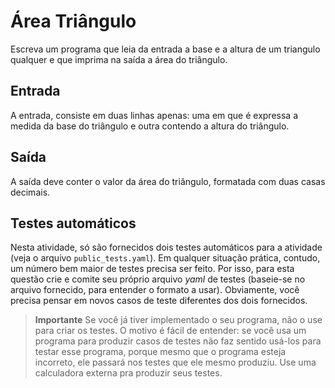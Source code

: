 # Área Triângulo

Escreva um programa que leia da entrada a base e a altura de um
triangulo qualquer e que imprima na saída a área do triângulo.

## Entrada

A entrada, consiste em duas linhas apenas: uma em que é expressa
a medida da base do triângulo e outra contendo a altura do
triângulo.

## Saída

A saída deve conter o valor da área do triângulo, formatada com
duas casas decimais.

## Testes automáticos

Nesta atividade, só são fornecidos dois testes automáticos para a
atividade (veja o arquivo `public_tests.yaml`). Em qualquer
situação prática, contudo, um número bem maior de testes precisa
ser feito. Por isso, para esta questão crie e comite seu próprio arquivo
_yaml_ de testes (baseie-se no arquivo fornecido, para entender o
formato a usar). Obviamente, você precisa pensar em novos casos
de teste diferentes dos dois fornecidos.

> **Importante** Se você já tiver implementado o seu programa,
> não o use para criar os testes. O motivo é fácil de entender:
> se você usa um programa para produzir casos de testes não faz
> sentido usá-los para testar esse programa, porque mesmo que o
> programa esteja incorreto, ele passará nos testes que ele mesmo
> produziu. Use uma calculadora externa pra produzir seus testes.
